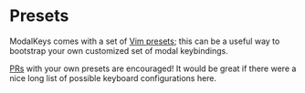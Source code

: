 # Presets

ModalKeys comes with a set of [Vim presets](./presets/vim.html); this can be a useful way to bootstrap your own customized set of modal keybindings.

[PRs](https://github.com/haberdashPI/vscode-modal-keys/pulls) with your own presets are encouraged! It would be great if there were a nice long list of possible keyboard configurations here.